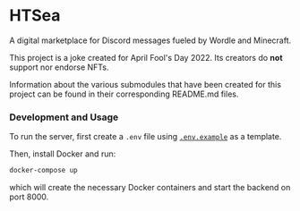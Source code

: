 # HTSea

A digital marketplace for Discord messages fueled by Wordle and Minecraft.

This project is a joke created for April Fool's Day 2022.
Its creators do **not** support nor endorse NFTs.

Information about the various submodules that have been created for this project can be found in
their corresponding README.md files.

### Development and Usage
To run the server, first create a `.env` file using [`.env.example`](./.env.example) as a template.

Then, install Docker and run:
```sh
docker-compose up
```
which will create the necessary Docker containers and start the backend on port 8000.